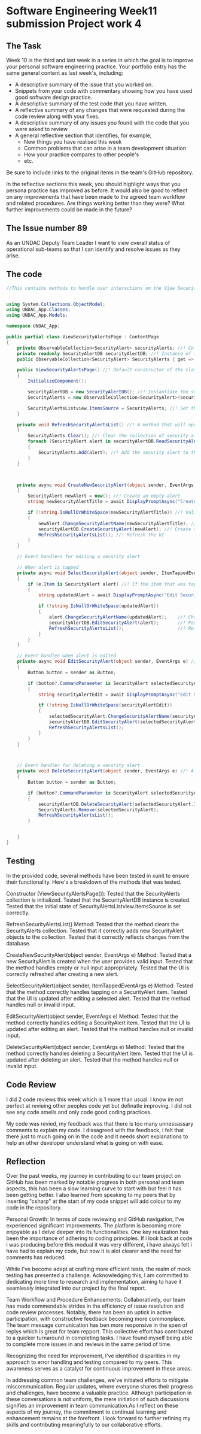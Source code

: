# Software Engineering Week11 submission Project work 4

## The Task

Week 10 is the third and last week in a series in which the goal is to improve your 
personal software engineering practice. Your portfolio entry has the same general content
as last week's, including:

* A descriptive summary of the issue that you worked on.
* Snippets from your code with commentary showing how you have used good software design 
  practice.
* A descriptive summary of the test code that you have written.
* A reflective summary of any changes that were requested during the code review along 
  with your fixes.
* A descriptive summary of any issues you found with the code that you were asked to review.
* A general reflective section that identifies, for example,
  * New things you have realised this week
  * Common problems that can arise in a team development situation
  * How your practice compares to other people's
  * etc.

Be sure to include links to the original items in the team's GitHub repository.

In the reflective sections this week, you should highlight ways that you persona practice
has improved as before. It would also be good to reflect on any improvements that have
been made to the agreed team workflow and related procedures. Are things working
better than they were? What further improvements could be made in the future?

## The Issue number 89
As an UNDAC Deputy Team Leader I want to view overall status of operational sub-teams
so that I can identify and resolve issues as they arise.

## The code
```csharp
//This contains methods to handle user interactions on the View Security Alerts Page.


using System.Collections.ObjectModel;
using UNDAC_App.Classes;
using UNDAC_App.Models;

namespace UNDAC_App;

public partial class ViewSecurityAlertsPage : ContentPage
{
    private ObservableCollection<SecurityAlert> securityAlerts; //! Collection of security alert objects
    private readonly SecurityAlertDB securityAlertDB; //! Instance of the security alerts database table manager class
    public ObservableCollection<SecurityAlert> SecurityAlerts { get => securityAlerts; set => securityAlerts = value; } //! Getter and setter for the collection of alerts

    public ViewSecurityAlertsPage() //! Default constructor of the class
	{
		InitializeComponent();

        securityAlertDB = new SecurityAlertDB(); //! Instantiate the security alert database table manager
        SecurityAlerts = new ObservableCollection<SecurityAlert>(securityAlertDB.ReadSecurityAlerts()); //! Read all the security alerts from the database into a collection

        SecurityAlertsListview.ItemsSource = SecurityAlerts; //! Set the listview item source to the observable collection
    }

    private void RefreshSecurityAlertsList() //! A method that will update the list of security alerts in the user interface.
    {
        SecurityAlerts.Clear(); //! Clear the collection of security alerts
        foreach (SecurityAlert alert in securityAlertDB.ReadSecurityAlerts()) //! Iterate through all the stored security alerts
        {
            SecurityAlerts.Add(alert); //! Add the security alert to the collection
        }
    }



    private async void CreateNewSecurityAlert(object sender, EventArgs e) //! A method that will create a new security alert.
    {
        SecurityAlert newAlert = new(); //! Create an empty alert
        string newSecurityAlertTitle = await DisplayPromptAsync("Create Security Alert", "Enter the new Security Alert:"); //! Prompt the user for input

        if (!string.IsNullOrWhiteSpace(newSecurityAlertTitle)) //! Validate the entry
        {
            newAlert.ChangeSecurityAlertName(newSecurityAlertTitle); //! Change the name of the alert
            securityAlertDB.CreateSecurityAlert(newAlert); //! Create the alert in the database
            RefreshSecurityAlertsList(); //! Refresh the UI
        }
    }

    // Event handlers for editing a security alert

    // When alert is tapped
    private async void SelectSecurityAlert(object sender, ItemTappedEventArgs e) //! An event handler for when a security alert in the list is tapped.
    {
        if (e.Item is SecurityAlert alert) //! If the item that was tapped is a security alert
        {
            string updatedAlert = await DisplayPromptAsync("Edit Security Alert", "Edit the Security Alert:", initialValue: alert.AlertTitle); //! Prompt the user for input

            if (!string.IsNullOrWhiteSpace(updatedAlert))
            {
                alert.ChangeSecurityAlertName(updatedAlert);    //! Change the title of the alert
                securityAlertDB.EditSecurityAlert(alert);       //! Pass the editied alert to be u[pdated in the database table
                RefreshSecurityAlertsList();                    //! Refresh the list of items in the user interface.
            }
        }
    }

    // Event handler when alert is edited
    private async void EditSecurityAlert(object sender, EventArgs e) //! An event handler for when a security alert in the list is clicked.
    {
        Button button = sender as Button;

        if (button?.CommandParameter is SecurityAlert selectedSecurityAlert) //! If the button clicked was a security alert
        {
            string securityAlertEdit = await DisplayPromptAsync("Edit Security Alert", "Edit the Security Alert:", initialValue: selectedSecurityAlert.AlertTitle); //! Prompt the user for input

            if (!string.IsNullOrWhiteSpace(securityAlertEdit))
            {
                selectedSecurityAlert.ChangeSecurityAlertName(securityAlertEdit);   //! Change the title of the alert
                securityAlertDB.EditSecurityAlert(selectedSecurityAlert);           //! Pass the editied alert to be u[pdated in the database table
                RefreshSecurityAlertsList();                                        //! Refresh the list of items in the user interface.
            }
        }
    }



    // Event handler for deleting a security alert
    private void DeleteSecurityAlert(object sender, EventArgs e) //! A method to delete the selected security alert.
    {
        Button button = sender as Button;

        if (button?.CommandParameter is SecurityAlert selectedSecurityAlert) //! If the button clicked is a security alert
        {
            securityAlertDB.DeleteSecurityAlert(selectedSecurityAlert.Id);  //! Delete the alert in the database that has this ID
            SecurityAlerts.Remove(selectedSecurityAlert);                   //! Remove the selected alert from the list
            RefreshSecurityAlertsList();                                    //! Refresh the list display.
        }


    }
}
```

## Testing
In the provided code, several methods have been tested in xunit to ensure their functionality.
Here's a breakdown of the methods that was tested.

Constructor (ViewSecurityAlertsPage()):
Tested that the SecurityAlerts collection is initialized.
Tested that the SecurityAlertDB instance is created.
Tested that the initial state of SecurityAlertsListview.ItemsSource is set correctly.

RefreshSecurityAlertsList() Method:
Tested that the method clears the SecurityAlerts collection.
Tested that it correctly adds new SecurityAlert objects to the collection.
Tested that it correctly reflects changes from the database.

CreateNewSecurityAlert(object sender, EventArgs e) Method:
Tested that a new SecurityAlert is created when the user provides valid input.
Tested that the method handles empty or null input appropriately.
Tested that the UI is correctly refreshed after creating a new alert.

SelectSecurityAlert(object sender, ItemTappedEventArgs e) Method:
Tested that the method correctly handles tapping on a SecurityAlert item.
Tested that the UI is updated after editing a selected alert.
Tested that the method handles null or invalid input.

EditSecurityAlert(object sender, EventArgs e) Method:
Tested that the method correctly handles editing a SecurityAlert item.
Tested that the UI is updated after editing an alert.
Tested that the method handles null or invalid input.

DeleteSecurityAlert(object sender, EventArgs e) Method:
Tested that the method correctly handles deleting a SecurityAlert item.
Tested that the UI is updated after deleting an alert.
Tested that the method handles null or invalid input.

## Code Review
I did 2 code reviews this week which is 1 more than usual. I know im not perfect at revieing other
peoples code yet but definatle improving. I did not see any code smells and only code good coding practices.

My code was revied, my feedback was that there is too many unnessassary comments to explain my code.
I dissagreed with the feedback, i felt that there just to much going on in the code and it needs short
explanations to help an other developer understand what is going on with ease. 

## Reflection
Over the past weeks, my journey in contributing to our team project on GitHub has been
marked by notable progress in both personal and team aspects, this has been a slow
learning curve to start with but feel it has been getting better. I also learned from speaking to my peers that by
inserting "csharp" at the start of my code snippet will add colour to my code in the repository.

Personal Growth:
In terms of code reviewing and GitHub navigation, I've experienced significant improvements.
The platform is becoming more enjoyable as I delve deeper into its functionalities.
One key realization has been the importance of adhering to coding principles. If i look back at
code i was producing before this modual it was very different, i have always felt i have had to
explain my code, but now it is alot clearer and the need for comments has reduced.

While I've become adept at crafting more efficient tests, the realm of mock testing has presented
a challenge. Acknowledging this, I am committed to dedicating more time to research and implementation,
aiming to have it seamlessly integrated into our project by the final report.

Team Workflow and Procedure Enhancements:
Collaboratively, our team has made commendable strides in the efficiency of issue resolution and code
review processes. Notably, there has been an uptick in active participation, with constructive feedback
becoming more commonplace. The team message comunication has ben more responsive in the spen of replys which
is great for team repport. This collective effort has contributed to a quicker turnaround in completing
tasks. I have found myself being able to complete more issues in and reviews in the same period of time.

Recognizing the need for improvement, I've identified disparities in my approach to error handling
and testing compared to my peers. This awareness serves as a catalyst for continuous improvement
in these areas.

In addressing common team challenges, we've initiated efforts to mitigate miscommunication.
Regular updates, where everyone shares their progress and challenges, have become a valuable practice.
Although participation in these conversations is not uniform, the mere initiation of such discussions
signifies an improvement in team communication.As I reflect on these aspects of my journey, the commitment
to continual learning and enhancement remains at the forefront. I look forward to further refining my
skills and contributing meaningfully to our collaborative efforts.
<br>